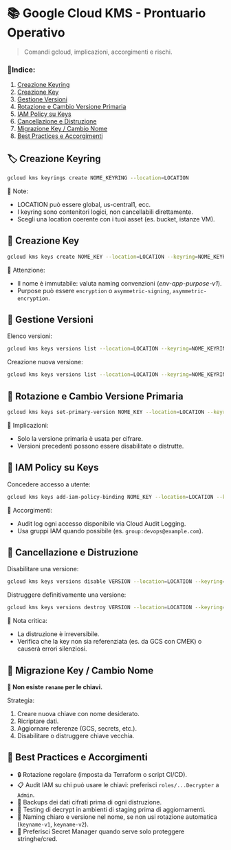 # 📚 Google Cloud KMS - Prontuario Operativo

> Comandi gcloud, implicazioni, accorgimenti e rischi.

### 📍Indice:
1. [Creazione Keyring](#creazione-keyring)
2. [Creazione Key](#creazione-key)
3. [Gestione Versioni](#gestione-versioni)
4. [Rotazione e Cambio Versione Primaria](#rotazione-e-cambio-versione-primaria)
5. [IAM Policy su Keys](#iam-policy-su-keys)
6. [Cancellazione e Distruzione](#cancellazione-e-distruzione)
7. [Migrazione Key / Cambio Nome](#migrazione-key--cambio-nome)
8. [Best Practices e Accorgimenti](#best-practices-e-accorgimenti)


[](#creazione-keyring)
## 🏷️ Creazione Keyring

```bash
gcloud kms keyrings create NOME_KEYRING --location=LOCATION
```

📌 Note:
* LOCATION può essere global, us-central1, ecc.
* I keyring sono contenitori logici, non cancellabili direttamente.
* Scegli una location coerente con i tuoi asset (es. bucket, istanze VM).


[](#creazione-key)
## 🔑 Creazione Key

```bash
gcloud kms keys create NOME_KEY --location=LOCATION --keyring=NOME_KEYRING --purpose=encryption
```

📌 Attenzione:
* Il nome è immutabile: valuta naming convenzioni (_env-app-purpose-v1_).
* Purpose può essere `encryption` o `asymmetric-signing`, `asymmetric-encryption`.


[](#gestione-versioni)
## 🔁 Gestione Versioni

Elenco versioni:
```bash
gcloud kms keys versions list --location=LOCATION --keyring=NOME_KEYRING --key=NOME_KEY
```

Creazione nuova versione:
```bash
gcloud kms keys versions list --location=LOCATION --keyring=NOME_KEYRING --key=NOME_KEY
```

[](#rotazione-e-cambio-versione-primaria)
## 🔄 Rotazione e Cambio Versione Primaria

```bash
gcloud kms keys set-primary-version NOME_KEY --location=LOCATION --keyring=NOME_KEYRING --version=NUMERO_VERSIONE
```

📌 Implicazioni:
* Solo la versione primaria è usata per cifrare.
* Versioni precedenti possono essere disabilitate o distrutte.


[](#iam-policy-su-keys)
## 🔐 IAM Policy su Keys

Concedere accesso a utente:
```bash
gcloud kms keys add-iam-policy-binding NOME_KEY --location=LOCATION --keyring=NOME_KEYRING --member="user:utente@example.com" --role="roles/cloudkms.cryptoKeyEncrypterDecrypter"
```
📌 Accorgimenti:
* Audit log ogni accesso disponibile via Cloud Audit Logging.
* Usa gruppi IAM quando possibile (es. `group:devops@example.com`).


[](#cancellazione-e-distruzione)
## 🧨 Cancellazione e Distruzione

Disabilitare una versione:
```bash
gcloud kms keys versions disable VERSION --location=LOCATION --keyring=NOME_KEYRING --key=NOME_KEY
```

Distruggere definitivamente una versione:
```bash
gcloud kms keys versions destroy VERSION --location=LOCATION --keyring=NOME_KEYRING --key=NOME_KEY
```
📌 Nota critica:
* La distruzione è irreversibile.
* Verifica che la key non sia referenziata (es. da GCS con CMEK) o causerà errori silenziosi.


[](#migrazione-key--cambio-nome)
## 🔁 Migrazione Key / Cambio Nome

**📌 Non esiste `rename` per le chiavi.**

Strategia:
1. Creare nuova chiave con nome desiderato.
2. Ricriptare dati.
3. Aggiornare referenze (GCS, secrets, etc.).
4. Disabilitare o distruggere chiave vecchia.


[](#best-practices-e-accorgimenti)
## 🧠 Best Practices e Accorgimenti

* 🔒 Rotazione regolare (imposta da Terraform o script CI/CD).
* 📋 Audit IAM su chi può usare le chiavi: preferisci `roles/...Decrypter` a `Admin`.
* 💾 Backups dei dati cifrati prima di ogni distruzione.
* 🧪 Testing di decrypt in ambienti di staging prima di aggiornamenti.
* 🎯 Naming chiaro e versione nel nome, se non usi rotazione automatica (`keyname-v1`, `keyname-v2`).
* 🧱 Preferisci Secret Manager quando serve solo proteggere stringhe/cred.